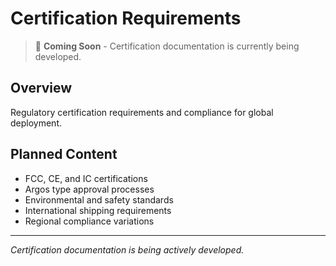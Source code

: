 # Certification Requirements

> 🚧 **Coming Soon** - Certification documentation is currently being developed.

## Overview
Regulatory certification requirements and compliance for global deployment.

## Planned Content
- FCC, CE, and IC certifications
- Argos type approval processes
- Environmental and safety standards
- International shipping requirements
- Regional compliance variations

---
*Certification documentation is being actively developed.*